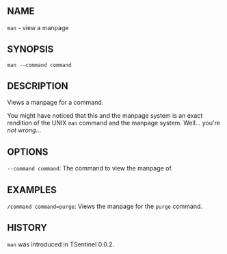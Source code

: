 ## NAME

`man` - view a manpage

## SYNOPSIS

`man --command command`

## DESCRIPTION

Views a manpage for a command.

You might have noticed that this and the manpage system is an exact rendition of the UNIX `man` command and the manpage system. Well... you're *not wrong*...

## OPTIONS

`--command command`: The command to view the manpage of.

## EXAMPLES

`/command command=purge`: Views the manpage for the `purge` command.

## HISTORY

`man` was introduced in TSentinel 0.0.2.